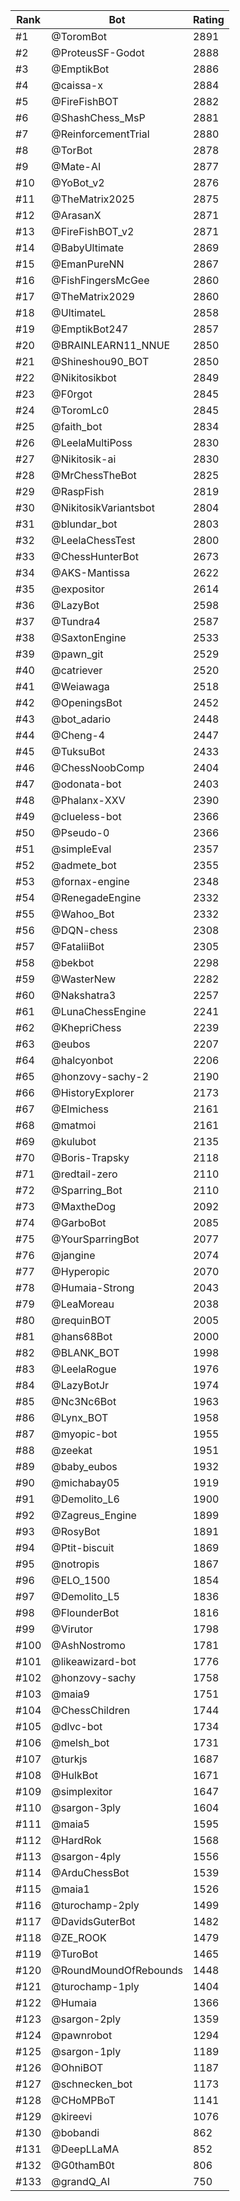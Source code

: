 Rank|Bot|Rating
---|---|---
#1|@ToromBot|2891
#2|@ProteusSF-Godot|2888
#3|@EmptikBot|2886
#4|@caissa-x|2884
#5|@FireFishBOT|2882
#6|@ShashChess_MsP|2881
#7|@ReinforcementTrial|2880
#8|@TorBot|2878
#9|@Mate-AI|2877
#10|@YoBot_v2|2876
#11|@TheMatrix2025|2875
#12|@ArasanX|2871
#13|@FireFishBOT_v2|2871
#14|@BabyUltimate|2869
#15|@EmanPureNN|2867
#16|@FishFingersMcGee|2860
#17|@TheMatrix2029|2860
#18|@UltimateL|2858
#19|@EmptikBot247|2857
#20|@BRAINLEARN11_NNUE|2850
#21|@Shineshou90_BOT|2850
#22|@Nikitosikbot|2849
#23|@F0rgot|2845
#24|@ToromLc0|2845
#25|@faith_bot|2834
#26|@LeelaMultiPoss|2830
#27|@Nikitosik-ai|2830
#28|@MrChessTheBot|2825
#29|@RaspFish|2819
#30|@NikitosikVariantsbot|2804
#31|@blundar_bot|2803
#32|@LeelaChessTest|2800
#33|@ChessHunterBot|2673
#34|@AKS-Mantissa|2622
#35|@expositor|2614
#36|@LazyBot|2598
#37|@Tundra4|2587
#38|@SaxtonEngine|2533
#39|@pawn_git|2529
#40|@catriever|2520
#41|@Weiawaga|2518
#42|@OpeningsBot|2452
#43|@bot_adario|2448
#44|@Cheng-4|2447
#45|@TuksuBot|2433
#46|@ChessNoobComp|2404
#47|@odonata-bot|2403
#48|@Phalanx-XXV|2390
#49|@clueless-bot|2366
#50|@Pseudo-0|2366
#51|@simpleEval|2357
#52|@admete_bot|2355
#53|@fornax-engine|2348
#54|@RenegadeEngine|2332
#55|@Wahoo_Bot|2332
#56|@DQN-chess|2308
#57|@FataliiBot|2305
#58|@bekbot|2298
#59|@WasterNew|2282
#60|@Nakshatra3|2257
#61|@LunaChessEngine|2241
#62|@KhepriChess|2239
#63|@eubos|2207
#64|@halcyonbot|2206
#65|@honzovy-sachy-2|2190
#66|@HistoryExplorer|2173
#67|@Elmichess|2161
#68|@matmoi|2161
#69|@kulubot|2135
#70|@Boris-Trapsky|2118
#71|@redtail-zero|2110
#72|@Sparring_Bot|2110
#73|@MaxtheDog|2092
#74|@GarboBot|2085
#75|@YourSparringBot|2077
#76|@jangine|2074
#77|@Hyperopic|2070
#78|@Humaia-Strong|2043
#79|@LeaMoreau|2038
#80|@requinBOT|2005
#81|@hans68Bot|2000
#82|@BLANK_BOT|1998
#83|@LeelaRogue|1976
#84|@LazyBotJr|1974
#85|@Nc3Nc6Bot|1963
#86|@Lynx_BOT|1958
#87|@myopic-bot|1955
#88|@zeekat|1951
#89|@baby_eubos|1932
#90|@michabay05|1919
#91|@Demolito_L6|1900
#92|@Zagreus_Engine|1899
#93|@RosyBot|1891
#94|@Ptit-biscuit|1869
#95|@notropis|1867
#96|@ELO_1500|1854
#97|@Demolito_L5|1836
#98|@FlounderBot|1816
#99|@Virutor|1798
#100|@AshNostromo|1781
#101|@likeawizard-bot|1776
#102|@honzovy-sachy|1758
#103|@maia9|1751
#104|@ChessChildren|1744
#105|@dlvc-bot|1734
#106|@melsh_bot|1731
#107|@turkjs|1687
#108|@HulkBot|1671
#109|@simplexitor|1647
#110|@sargon-3ply|1604
#111|@maia5|1595
#112|@HardRok|1568
#113|@sargon-4ply|1556
#114|@ArduChessBot|1539
#115|@maia1|1526
#116|@turochamp-2ply|1499
#117|@DavidsGuterBot|1482
#118|@ZE_ROOK|1479
#119|@TuroBot|1465
#120|@RoundMoundOfRebounds|1448
#121|@turochamp-1ply|1404
#122|@Humaia|1366
#123|@sargon-2ply|1359
#124|@pawnrobot|1294
#125|@sargon-1ply|1189
#126|@OhniBOT|1187
#127|@schnecken_bot|1173
#128|@CHoMPBoT|1141
#129|@kireevi|1076
#130|@bobandi|862
#131|@DeepLLaMA|852
#132|@G0thamB0t|806
#133|@grandQ_AI|750
